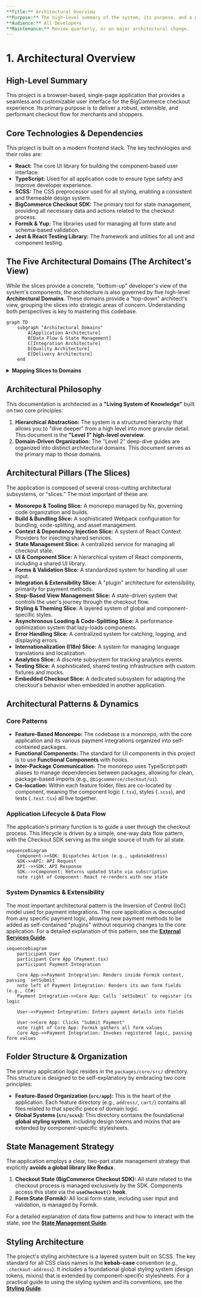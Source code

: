 ```yaml
---
**Title:** Architectural Overview
**Purpose:** The high-level summary of the system, its purpose, and a guide to the other documentation domains.
**Audience:** All Developers
**Maintenance:** Review quarterly, or on major architectural change.
---
```


# **1. Architectural Overview**

## High-Level Summary

This project is a browser-based, single-page application that provides a seamless and customizable user interface for the BigCommerce checkout experience. Its primary purpose is to deliver a robust, extensible, and performant checkout flow for merchants and shoppers.

## Core Technologies & Dependencies

This project is built on a modern frontend stack. The key technologies and their roles are:

*   **React:** The core UI library for building the component-based user interface.
*   **TypeScript:** Used for all application code to ensure type safety and improve developer experience.
*   **SCSS:** The CSS preprocessor used for all styling, enabling a consistent and themeable design system.
*   **BigCommerce Checkout SDK:** The primary tool for state management, providing all necessary data and actions related to the checkout process.
*   **Formik & Yup:** The libraries used for managing all form state and schema-based validation.
*   **Jest & React Testing Library:** The framework and utilities for all unit and component testing.

## The Five Architectural Domains (The Architect's View)

While the slices provide a concrete, "bottom-up" developer's view of the system's components, the architecture is also governed by five high-level **Architectural Domains**. These domains provide a "top-down" architect's view, grouping the slices into strategic areas of concern. Understanding both perspectives is key to mastering this codebase.

```mermaid
graph TD
    subgraph "Architectural Domains"
        A[Application Architecture]
        B[Data Flow & State Management]
        C[Integration Architecture]
        D[Quality Architecture]
        E[Delivery Architecture]
    end
```

<details>
<summary><b>Mapping Slices to Domains</b></summary>

*   **1. Application Architecture Domain:** Governs the internal structure of the UI and its logic.
    *   `UI & Component System Slice`
    *   `Forms & Validation Slice`
    *   `Step-Based View Management Slice`
    *   `Styling & Theming Slice`
    *   `Internationalization (I18n) Slice`
*   **2. Data Flow & State Management Domain:** Governs the lifecycle of data and state.
    *   `State Management Slice`
    *   `Context & Dependency Injection Slice`
*   **3. Integration Architecture Domain:** Governs communication with the outside world.
    *   `Integration & Extensibility Slice`
    *   `Analytics Slice`
    *   `Embedded Checkout Slice`
*   **4. Quality Architecture Domain:** Governs the resilience, performance, and security of the system.
    *   `Error Handling Slice`
    *   `Testing Slice`
    *   `Asynchronous Loading & Code-Splitting Slice` (Performance)
*   **5. Delivery Architecture Domain:** Governs how the application is built and deployed.
    *   `Monorepo & Tooling Slice`
    *   `Build & Bundling Slice`

</details>

## Architectural Philosophy

This documentation is architected as a **"Living System of Knowledge"** built on two core principles:

1.  **Hierarchical Abstraction:** The system is a structured hierarchy that allows you to "dive deeper" from a high level into more granular detail. This document is the **"Level 1" high-level overview**.
2.  **Domain-Driven Organization:** The "Level 2" deep-dive guides are organized into distinct architectural domains. This document serves as the primary map to those domains.

## Architectural Pillars (The Slices)

The application is composed of several cross-cutting architectural subsystems, or "slices." The most important of these are:

*   **Monorepo & Tooling Slice:** A monorepo managed by Nx, governing code organization and builds.
*   **Build & Bundling Slice:** A sophisticated Webpack configuration for bundling, code-splitting, and asset management.
*   **Context & Dependency Injection Slice:** A system of React Context Providers for injecting shared services.
*   **State Management Slice:** A centralized service for managing all checkout state.
*   **UI & Component Slice:** A hierarchical system of React components, including a shared UI library.
*   **Forms & Validation Slice:** A standardized system for handling all user input.
*   **Integration & Extensibility Slice:** A "plugin" architecture for extensibility, primarily for payment methods.
*   **Step-Based View Management Slice:** A state-driven system that controls the user's journey through the checkout flow.
*   **Styling & Theming Slice:** A layered system of global and component-specific styles.
*   **Asynchronous Loading & Code-Splitting Slice:** A performance optimization system that lazy-loads components.
*   **Error Handling Slice:** A centralized system for catching, logging, and displaying errors.
*   **Internationalization (I18n) Slice:** A system for managing language translations and localization.
*   **Analytics Slice:** A discrete subsystem for tracking analytics events.
*   **Testing Slice:** A sophisticated, shared testing infrastructure with custom fixtures and mocks.
*   **Embedded Checkout Slice:** A dedicated subsystem for adapting the checkout's behavior when embedded in another application.

## Architectural Patterns & Dynamics

### Core Patterns

*   **Feature-Based Monorepo:** The codebase is a monorepo, with the core application and its various payment integrations organized into self-contained packages.
*   **Functional Components:** The standard for UI components in this project is to use **Functional Components** with hooks.
*   **Inter-Package Communication:** The monorepo uses TypeScript path aliases to manage dependencies between packages, allowing for clean, package-based imports (e.g., `@bigcommerce/checkout/ui`).
*   **Co-location:** Within each feature folder, files are co-located by component, meaning the component logic (`.tsx`), styles (`.scss`), and tests (`.test.tsx`) all live together.

### Application Lifecycle & Data Flow

The application's primary function is to guide a user through the checkout process. This lifecycle is driven by a simple, one-way data flow pattern, with the Checkout SDK serving as the single source of truth for all state.

```mermaid
sequenceDiagram
    Component->>SDK: Dispatches Action (e.g., updateAddress)
    SDK->>API: API Request
    API-->>SDK: API Response
    SDK-->>Component: Returns updated State via subscription
    note right of Component: React re-renders with new state
```

### System Dynamics & Extensibility

The most important architectural pattern is the Inversion of Control (IoC) model used for payment integrations. The core application is decoupled from any specific payment logic, allowing new payment methods to be added as self-contained "plugins" without requiring changes to the core application. For a detailed explanation of this pattern, see the **[External Services Guide](../03-integration-architecture/02-external-services-guide.md)**.

```mermaid
sequenceDiagram
    participant User
    participant Core App (Payment.tsx)
    participant Payment Integration

    Core App->>Payment Integration: Renders inside Formik context, passing `setSubmit`
    note left of Payment Integration: Renders its own form fields (e.g., CC#)
    Payment Integration->>Core App: Calls `setSubmit` to register its logic

    User->>Payment Integration: Enters payment details into fields

    User->>Core App: Clicks "Submit Payment"
    note right of Core App: Formik gathers all form values
    Core App->>Payment Integration: Invokes registered logic, passing form values
```

## Folder Structure & Organization

The primary application logic resides in the `packages/core/src/` directory. This structure is designed to be self-explanatory by embracing two core principles:

*   **Feature-Based Organization (`src/app`):** This is the heart of the application. Each feature directory (e.g., `address/`, `cart/`) contains all files related to that specific piece of domain logic.
*   **Global Systems (`src/scss`):** This directory contains the foundational **global styling system**, including design tokens and mixins that are extended by component-specific stylesheets.

## State Management Strategy

The application employs a clear, two-part state management strategy that explicitly **avoids a global library like Redux**.

1.  **Checkout State (BigCommerce Checkout SDK):** All state related to the checkout process is managed exclusively by the SDK. Components access this state via the **`useCheckout()` hook**.
2.  **Form State (Formik):** All local form state, including user input and validation, is managed by Formik.

For a detailed explanation of data flow patterns and how to interact with the state, see the **[State Management Guide](../01-application-architecture/02-state-management-guide.md)**.

## Styling Architecture

The project's styling architecture is a layered system built on SCSS. The key standard for all CSS class names is the **kebab-case** convention (e.g., `.checkout-address`). It includes a foundational global styling system (design tokens, mixins) that is extended by component-specific stylesheets. For a practical guide to using the styling system and its conventions, see the **[Styling Guide](../02-design-system/03-styling-guide.md)**.
